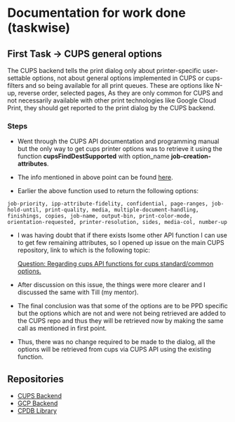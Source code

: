# Documentation for work done (taskwise)

## First Task ->  CUPS general options

The CUPS backend tells the print dialog only about printer-specific user-settable options, not about general options implemented in CUPS or cups-filters and so being available for all print queues. These are options like N-up, reverse order, selected pages, As they are only common for CUPS and not necessarily available with other print technologies like Google Cloud Print, they should get reported to the print dialog by the CUPS backend.

### Steps 

- Went through the CUPS API documentation and programming manual but the only way to get cups printer options was to retrieve it using the function __cupsFindDestSupported__ with option_name __job-creation-attributes__.
- The info mentioned in above point can be found [here](https://www.cups.org/doc/cupspm.html#detailed-destination-information).

- Earlier the above function used to return the following options:

```
job-priority, ipp-attribute-fidelity, confidential, page-ranges, job-hold-until, print-quality, media, multiple-document-handling, finishings, copies, job-name, output-bin, print-color-mode, orientation-requested, printer-resolution, sides, media-col, number-up
```

-  I was having doubt that if there exists Isome other API function I can use to get few remaining attributes, so I opened up issue on the main CUPS repository, link to which is the following topic:

      [Question: Regarding cups API functions for cups standard/common options.](https://github.com/apple/cups/issues/5340)

- After discussion on this issue, the things were more clearer and I discussed the same with Till (my mentor).

- The final conclusion was that some of the options are to be PPD specific but the options which are not and were not being retrieved are added to the CUPS repo and thus they will be retrieved now by making the same call as mentioned in first point.

- Thus, there was no change required to be made to the dialog, all the options will be retrieved from cups via CUPS API using the existing function.

## Repositories

- [CUPS Backend](https://github.com/ayush268/cpdb-backend-cups)
- [GCP Backend](https://github.com/ayush268/cpdb-backend-gcp)
- [CPDB Library](https://github.com/ayush268/cpdb-libs)
